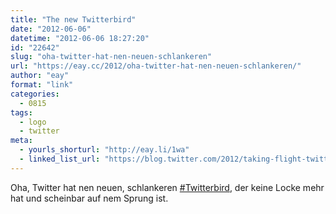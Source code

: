 ```yaml
---
title: "The new Twitterbird"
date: "2012-06-06"
datetime: "2012-06-06 18:27:20"
id: "22642"
slug: "oha-twitter-hat-nen-neuen-schlankeren"
url: "https://eay.cc/2012/oha-twitter-hat-nen-neuen-schlankeren/"
author: "eay"
format: "link"
categories:
  - 0815
tags:
  - logo
  - twitter
meta:
  - yourls_shorturl: "http://eay.li/1wa"
  - linked_list_url: "https://blog.twitter.com/2012/taking-flight-twitterbird"
---
```


Oha, Twitter hat nen neuen, schlankeren [#Twitterbird](http://twitter.com/#!/search/%23Twitterbird), der keine Locke mehr hat und scheinbar auf nem Sprung ist.
